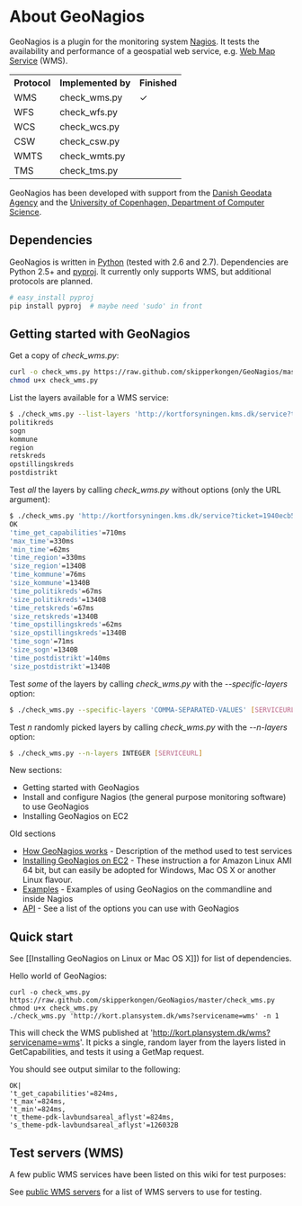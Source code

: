 # About GeoNagios

GeoNagios is a plugin for the monitoring system [Nagios](http://nagios.org/). It tests the availability and performance of a geospatial web service, e.g. [Web Map Service](http://en.wikipedia.org/wiki/Web_Map_Service) (WMS). 

<table>
<tr><th>Protocol</th><th>Implemented by</th><th>Finished</th></tr>
<tr><td>WMS</td><td>check_wms.py</td><td>✓</td></tr>
<tr><td>WFS</td><td>check_wfs.py</td><td></td></tr>
<tr><td>WCS</td><td>check_wcs.py</td><td></td></tr>
<tr><td>CSW</td><td>check_csw.py</td><td></td></tr>
<tr><td>WMTS</td><td>check_wmts.py</td><td></td></tr>
<tr><td>TMS</td><td>check_tms.py</td><td></td></tr>
</table>

GeoNagios has been developed with support from the [Danish Geodata Agency](http://www.gst.dk) and the [University of Copenhagen, Department of Computer Science](http://di.ku.dk/).

## Dependencies

GeoNagios is written in [Python](http://www.python.org/) (tested with 2.6 and 2.7). Dependencies are Python 2.5+ and [pyproj](http://code.google.com/p/pyproj/). It currently only supports WMS, but additional protocols are planned.

```bash
# easy_install pyproj
pip install pyproj  # maybe need 'sudo' in front
```

## Getting started with GeoNagios

Get a copy of *check_wms.py*:

```bash
curl -o check_wms.py https://raw.github.com/skipperkongen/GeoNagios/master/check_wms.py
chmod u+x check_wms.py
```

List the layers available for a WMS service:

```bash
$ ./check_wms.py --list-layers 'http://kortforsyningen.kms.dk/service?ticket=1940ecb511e4d1a92df01347a85aa30f&servicename=dagi' 
politikreds
sogn
kommune
region
retskreds
opstillingskreds
postdistrikt
```

Test *all* the layers by calling *check_wms.py* without options (only the URL argument):

```bash
$ ./check_wms.py 'http://kortforsyningen.kms.dk/service?ticket=1940ecb511e4d1a92df01347a85aa30f&servicename=dagi' | tr ',' '\n' | tr '|' '\n'
OK
'time_get_capabilities'=710ms
'max_time'=330ms
'min_time'=62ms
'time_region'=330ms
'size_region'=1340B
'time_kommune'=76ms
'size_kommune'=1340B
'time_politikreds'=67ms
'size_politikreds'=1340B
'time_retskreds'=67ms
'size_retskreds'=1340B
'time_opstillingskreds'=62ms
'size_opstillingskreds'=1340B
'time_sogn'=71ms
'size_sogn'=1340B
'time_postdistrikt'=140ms
'size_postdistrikt'=1340B
```

Test *some* of the layers by calling *check_wms.py* with the *--specific-layers* option:

```bash
$ ./check_wms.py --specific-layers 'COMMA-SEPARATED-VALUES' [SERVICEURL]
``` 

Test *n* randomly picked layers by calling *check_wms.py* with the *--n-layers* option:

```bash
$ ./check_wms.py --n-layers INTEGER [SERVICEURL]
```

New sections:

* Getting started with GeoNagios
* Install and configure Nagios (the general purpose monitoring software) to use GeoNagios
* Installing GeoNagios on EC2

Old sections

* [How GeoNagios works](docs/how-geonagios-works.md) - Description of the method used to test services
* [Installing GeoNagios on EC2](geonagios-on-ec2.md) - These instruction a for Amazon Linux AMI 64 bit, but can easily be adopted for Windows, Mac OS X or another Linux flavour.
* [Examples](docs/examples.md) - Examples of using GeoNagios on the commandline and inside Nagios
* [API](docs/api.md) - See a list of the options you can use with GeoNagios

## Quick start

See [[Installing GeoNagios on Linux or Mac OS X]]) for list of dependencies. 

Hello world of GeoNagios:

```
curl -o check_wms.py https://raw.github.com/skipperkongen/GeoNagios/master/check_wms.py
chmod u+x check_wms.py
./check_wms.py 'http://kort.plansystem.dk/wms?servicename=wms' -n 1
```

This will check the WMS published at 'http://kort.plansystem.dk/wms?servicename=wms'. It picks a single, random layer from the layers listed in GetCapabilities, and tests it using a GetMap request.

You should see output similar to the following:

```
OK|
't_get_capabilities'=824ms,
't_max'=824ms,
't_min'=824ms,
't_theme-pdk-lavbundsareal_aflyst'=824ms,
's_theme-pdk-lavbundsareal_aflyst'=126032B
```

## Test servers (WMS)

A few public WMS services have been listed on this wiki for test purposes:

See [public WMS servers](docs/public-wms-servers.md) for a list of WMS servers to use for testing.